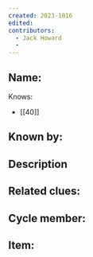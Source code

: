 ```yaml
---
created: 2023-1016
edited:
contributors:
  - Jack Howard
  - 
---
```


Name:
- 

Knows:
- [[40]]

Known by:
- 

Description
- 

Related clues:
- 
Cycle member:
- 
Item:
- 




